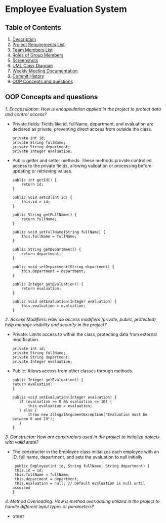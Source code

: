 # Employee Evaluation System

## Table of Contents
1. [Description](#description)
2. [Project Requirements List](#project-requirements-list)
3. [Team Members List](#team-members-list)
4. [Roles of Group Members](#roles-of-group-members)
5. [Screenshots](#screenshots)
6. [UML Class Diagram](#uml-class-diagram)
7. [Weekly Meeting Documentation](#weekly-meeting-documentation)
8. [Commit History](#commit-history)
9. [OOP Concepts and questions](#OOP-Concepts-and-questions)


## OOP Concepts and questions

 *1. Encapsulation: How is encapsulation applied in the project to protect data and control access?*

 * Private fields: Fields like id, fullName, department, and evaluation are declared as private, preventing direct access from outside the class.
    ```
    private int id;
    private String fullName;
    private String department;
    private Integer evaluation;
    ```

 * Public getter and setter methods: These methods provide controlled access to the private fields, allowing validation or processing before updating or retrieving values.
    ```
    public int getId() {
        return id;
    }
    
    public void setId(int id) {
        this.id = id;
    }
    
    public String getFullName() {
        return fullName;
    }
    
    public void setFullName(String fullName) {
        this.fullName = fullName;
    }
    
    public String getDepartment() {
        return department;
    }
    
    public void setDepartment(String department) {
        this.department = department;
    }
    
    public Integer getEvaluation() {
        return evaluation;
    }
    
    public void setEvaluation(Integer evaluation) {
        this.evaluation = evaluation;
    }
    
    ```


*2. Access Modifiers: How do access modifiers (private, public, protected) help manage visibility and security in the project?*
 *  Private: Limits access to within the class, protecting data from external modification.
    ```
    private int id;
    private String fullName;
    private String department;
    private Integer evaluation;
    ```
 *  Public: Allows access from other classes through methods.
    ```
    public Integer getEvaluation() {
    return evaluation;
    }
   
    public void setEvaluation(Integer evaluation) {
       if (evaluation >= 0 && evaluation <= 10) {
           this.evaluation = evaluation;
       } else {
           throw new IllegalArgumentException("Evaluation must be between 0 and 10");
       }
    }

    ```
    
*3. Constructor: How are constructors used in the project to initialize objects with valid state?*
 * The constructor in the Employee class initializes each employee with an ID, full name, department, and sets the evaluation to null initially
   ```
    public Employee(int id, String fullName, String department) {
    this.id = id;
    this.fullName = fullName;
    this.department = department;
    this.evaluation = null; // Default evaluation is null until assessed
   }
   ```
*4. Method Overloading: How is method overloading utilized in the project to handle different input types or parameters?*
 * ответ
